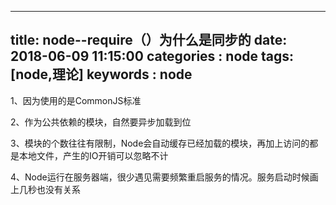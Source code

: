 
---
title: node--require（）为什么是同步的
date: 2018-06-09 11:15:00
categories : node
tags: [node,理论]
keywords : node
---

1、因为使用的是CommonJS标准


2、作为公共依赖的模块，自然要异步加载到位


3、模块的个数往往有限制，Node会自动缓存已经加载的模块，再加上访问的都是本地文件，产生的IO开销可以忽略不计


4、Node运行在服务器端，很少遇见需要频繁重启服务的情况。服务启动时候画上几秒也没有关系